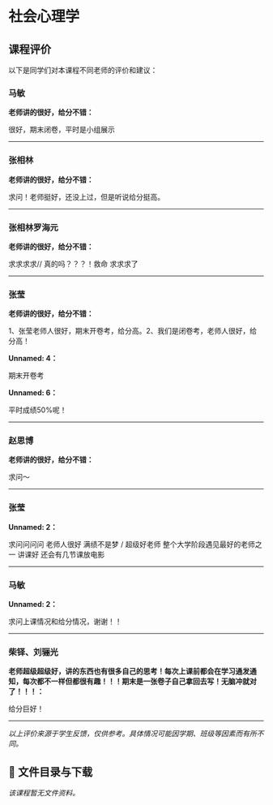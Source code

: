 # 社会心理学

## 课程评价

以下是同学们对本课程不同老师的评价和建议：

### 马敏

**老师讲的很好，给分不错：**

很好，期末闭卷，平时是小组展示

---

### 张相林

**老师讲的很好，给分不错：**

求问！老师挺好，还没上过，但是听说给分挺高。

---

### 张相林罗海元

**老师讲的很好，给分不错：**

求求求求// 真的吗？？？！救命 求求求了

---

### 张莹

**老师讲的很好，给分不错：**

1、张莹老师人很好，期末开卷考，给分高。2、我们是闭卷考，老师人很好，给分高！

**Unnamed: 4：**

期末开卷考

**Unnamed: 6：**

平时成绩50%呢！

---

### 赵思博

**老师讲的很好，给分不错：**

求问～

---

### 张莹

**Unnamed: 2：**

求问问问问  老师人很好 满绩不是梦 /  超级好老师 整个大学阶段遇见最好的老师之一 讲课好 还会有几节课放电影

---

### 马敏

**Unnamed: 2：**

求问上课情况和给分情况，谢谢！！

---

### 柴铎、刘骊光

**老师超级超级好，讲的东西也有很多自己的思考！每次上课前都会在学习通发通知，每次都不一样但都很有趣！！！期末是一张卷子自己拿回去写！无脑冲就对了！！！：**

给分巨好！

---

*以上评价来源于学生反馈，仅供参考。具体情况可能因学期、班级等因素而有所不同。*
## 📄 文件目录与下载

_该课程暂无文件资料。_
